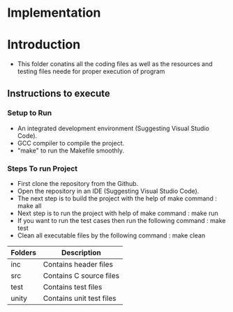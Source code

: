 # Implementation


# Introduction


- This folder conatins all the coding files as well as the resources and testing files neede for proper execution of program

## Instructions to execute
    

### Setup to Run
 
- An integrated development environment (Suggesting Visual Studio Code).
- GCC compiler to compile the project.
- "make" to run the Makefile smoothly.


### Steps To run Project

- First clone the repository from the Github.
- Open the repository in an IDE (Suggesting Visual Studio Code).
- The next step is to build the project with the help of make command :
         make all
- Next step  is to run the project with help of make command :
         make run
- If you want to run the test cases then run the following command :
         make test
- Clean all executable files by the following command :
         make clean

| **Folders** | **Description**                                              |    
|-------------|--------------------------------------------------------------|
|  inc        |Contains header files                                         |
|  src        |Contains C source files                                       |
|  test       |Contains test files                                           | 
|  unity      |Contains unit test files                                      | 






